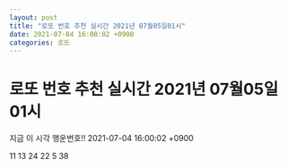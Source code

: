 ```yaml
---
layout: post
title: "로또 번호 추천 실시간 2021년 07월05일01시"
date: 2021-07-04 16:00:02 +0900
categories: 로또
---
```


# 로또 번호 추천 실시간 2021년 07월05일01시

지금 이 시각 행운번호!! 2021-07-04 16:00:02 +0900

 11  13  24  22  5  38 


